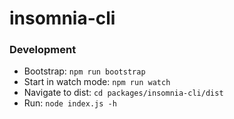 # insomnia-cli

### Development
- Bootstrap: `npm run bootstrap`
- Start in watch mode: `npm run watch`
- Navigate to dist: `cd packages/insomnia-cli/dist`
- Run: `node index.js -h`
